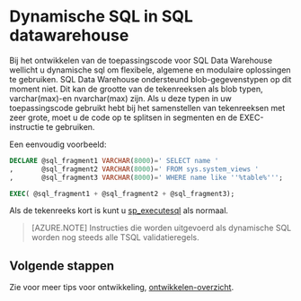 <properties
   pageTitle="Dynamische SQL in SQL datawarehouse | Microsoft Azure"
   description="Tips voor het gebruik van dynamische SQL in Azure SQL Data Warehouse voor het ontwikkelen van oplossingen."
   services="sql-data-warehouse"
   documentationCenter="NA"
   authors="jrowlandjones"
   manager="barbkess"
   editor=""/>

<tags
   ms.service="sql-data-warehouse"
   ms.devlang="NA"
   ms.topic="article"
   ms.tgt_pltfrm="NA"
   ms.workload="data-services"
   ms.date="06/14/2016"
   ms.author="jrj;barbkess;sonyama"/>

# <a name="dynamic-sql-in-sql-data-warehouse"></a>Dynamische SQL in SQL datawarehouse
Bij het ontwikkelen van de toepassingscode voor SQL Data Warehouse wellicht u dynamische sql om flexibele, algemene en modulaire oplossingen te gebruiken. SQL Data Warehouse ondersteund blob-gegevenstypen op dit moment niet. Dit kan de grootte van de tekenreeksen als blob typen, varchar(max)-en nvarchar(max) zijn. Als u deze typen in uw toepassingscode gebruikt hebt bij het samenstellen van tekenreeksen met zeer grote, moet u de code op te splitsen in segmenten en de EXEC-instructie te gebruiken.

Een eenvoudig voorbeeld:

```sql
DECLARE @sql_fragment1 VARCHAR(8000)=' SELECT name '
,       @sql_fragment2 VARCHAR(8000)=' FROM sys.system_views '
,       @sql_fragment3 VARCHAR(8000)=' WHERE name like ''%table%''';

EXEC( @sql_fragment1 + @sql_fragment2 + @sql_fragment3);
```

Als de tekenreeks kort is kunt u [sp_executesql][] als normaal.

> [AZURE.NOTE] Instructies die worden uitgevoerd als dynamische SQL worden nog steeds alle TSQL validatieregels.

## <a name="next-steps"></a>Volgende stappen
Zie voor meer tips voor ontwikkeling, [ontwikkelen-overzicht][].

<!--Image references-->

<!--Article references-->
[ontwikkelen-overzicht]: sql-data-warehouse-overview-develop.md

<!--MSDN references-->
[sp_executesql]: https://msdn.microsoft.com/library/ms188001.aspx

<!--Other Web references-->
